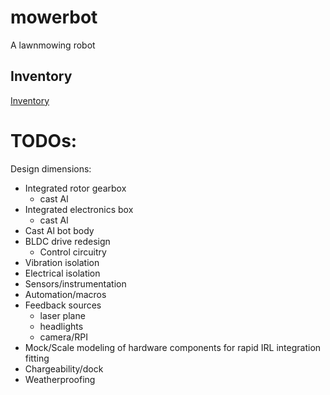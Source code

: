 # mowerbot
A lawnmowing robot

## Inventory

[Inventory](https://docs.google.com/spreadsheets/d/1fA-2dDTxEtKMKiUSIhTev8pOhmIcD_5zKq7K7ia37Jw/edit?usp=sharing)


# TODOs: 

Design dimensions:

* Integrated rotor gearbox
  * cast Al
* Integrated electronics box
  * cast Al
* Cast Al bot body
* BLDC drive redesign
  * Control circuitry
* Vibration isolation
* Electrical isolation
* Sensors/instrumentation
* Automation/macros
* Feedback sources
  * laser plane
  * headlights
  * camera/RPI
* Mock/Scale modeling of hardware components for rapid IRL integration fitting
* Chargeability/dock
* Weatherproofing